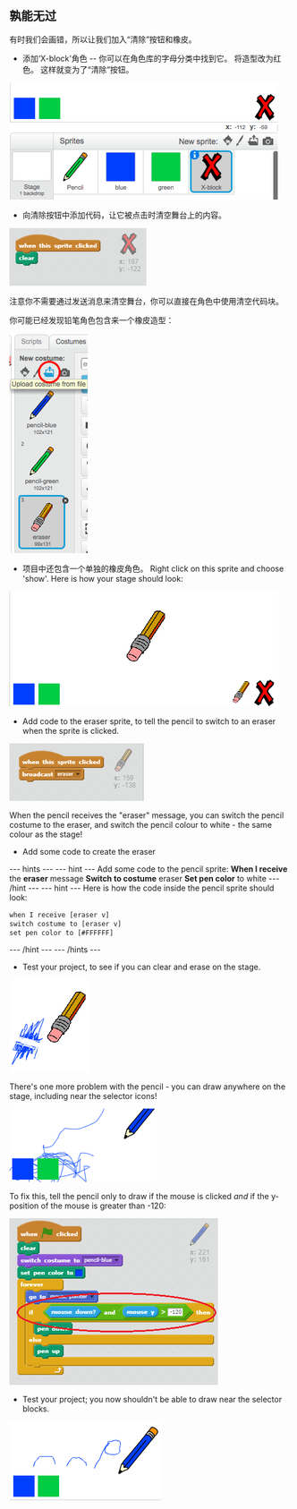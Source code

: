 ## 孰能无过

有时我们会画错，所以让我们加入“清除”按钮和橡皮。

+ 添加‘X-block'角色 -- 你可以在角色库的字母分类中找到它。 将造型改为红色。 这样就变为了“清除”按钮。

![screenshot](images/paint-x.png)

+ 向清除按钮中添加代码，让它被点击时清空舞台上的内容。

![Clear stage](images/clear-stage.png)

注意你不需要通过发送消息来清空舞台，你可以直接在角色中使用清空代码块。

你可能已经发现铅笔角色包含来一个橡皮造型：

![screenshot](images/paint-eraser-costume.png)

+ 项目中还包含一个单独的橡皮角色。 Right click on this sprite and choose 'show'. Here is how your stage should look:

![screenshot](images/paint-eraser-stage.png)

+ Add code to the eraser sprite, to tell the pencil to switch to an eraser when the sprite is clicked.

![Broadcast eraser](images/broadcast-eraser.png)

When the pencil receives the "eraser" message, you can switch the pencil costume to the eraser, and switch the pencil colour to white - the same colour as the stage!

+ Add some code to create the eraser

\--- hints \--- \--- hint \--- Add some code to the pencil sprite: **When I receive** the **eraser** message **Switch to costume** eraser **Set pen color** to white \--- /hint \--- \--- hint \--- Here is how the code inside the pencil sprite should look:

```blocks
when I receive [eraser v]
switch costume to [eraser v]
set pen color to [#FFFFFF]
```

\--- /hint \--- \--- /hints \---

+ Test your project, to see if you can clear and erase on the stage.

![screenshot](images/paint-erase-test.png)

There's one more problem with the pencil - you can draw anywhere on the stage, including near the selector icons!

![screenshot](images/paint-draw-problem.png)

To fix this, tell the pencil only to draw if the mouse is clicked *and* if the y-position of the mouse is greater than -120:

![screenshot](images/pencil-gt-code.png)

+ Test your project; you now shouldn't be able to draw near the selector blocks.

![screenshot](images/paint-fixed.png)